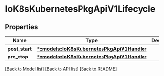 # IoK8sKubernetesPkgApiV1Lifecycle

## Properties
Name | Type | Description | Notes
------------ | ------------- | ------------- | -------------
**post_start** | [***::models::IoK8sKubernetesPkgApiV1Handler**](io.k8s.kubernetes.pkg.api.v1.Handler.md) |  | [optional] 
**pre_stop** | [***::models::IoK8sKubernetesPkgApiV1Handler**](io.k8s.kubernetes.pkg.api.v1.Handler.md) |  | [optional] 

[[Back to Model list]](../README.md#documentation-for-models) [[Back to API list]](../README.md#documentation-for-api-endpoints) [[Back to README]](../README.md)


